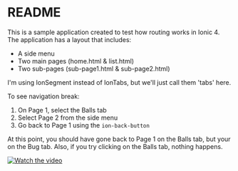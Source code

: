 # README

This is a sample application created to test how routing works in Ionic 4. The application has a layout that includes:
* A side menu
* Two main pages (home.html & list.html)
* Two sub-pages (sub-page1.html & sub-page2.html)

I'm using IonSegment instead of IonTabs, but we'll just call them 'tabs' here.

To see navigation break:
1. On Page 1, select the Balls tab
2. Select Page 2 from the side menu
3. Go back to Page 1 using the `ion-back-button`

At this point, you should have gone back to Page 1 on the Balls tab, but your on the Bug tab. Also, if you try clicking on the Balls tab, nothing happens.

[![Watch the video](/assets/2019-01-02.png)](https://drive.google.com/file/d/10zxuZluRb3BPzzv8SALoxIi0oXQyWlSp/view)